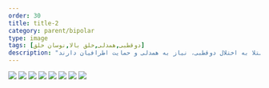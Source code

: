 ```yaml
---
order: 30
title: title-2
category: parent/bipolar
type: image
tags: [دوقطبی,همدلی,خلق بالا,نوسان خلق]
description: "کودکان و نوجوانان مبتلا به اختلال دوقطبی، نیاز به همدلی و حمایت اطرافیان دارند"
---
```


![](../../static/images/bipolar-empathy-1.webp)
![](../../static/images/bipolar-empathy-2.webp)
![](../../static/images/bipolar-empathy-3.webp)
![](../../static/images/bipolar-empathy-4.webp)
![](../../static/images/bipolar-empathy-5.webp)
![](../../static/images/bipolar-empathy-6.webp)
![](../../static/images/bipolar-empathy-7.webp)
![](../../static/images/bipolar-empathy-8.webp)